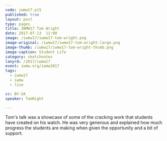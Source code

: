 ```yaml
---
code: iwmw17-p15
published: true
layout: post
type: pages
title: IWMW17 Tom Wright
date: 2017-07-13  11:00
image: /iwmw17/iwmw17-tom-wright.png
image-original: /iwmw17/iwmw17-tom-wright-large.png
image-thumb: /iwmw17/iwmw17-tom-wright-thumb.png
image-caption: Student Life
category: sketchnotes
lanyrd: /2017/iwmw17
event: iwmw.org/iwmw2017
tags:
  - iwmw17
  - iwmw
  - live

cc: BY-SA
speaker: TomRight

---
```


Tom's talk was a showcase of some of the cracking work that students have created on his watch. He was very generous and explained how much progress the students are making when given the opportunity and a bit of support.
